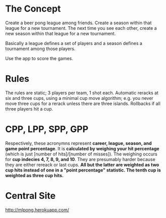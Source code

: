 # The Concept

Create a beer pong league among friends. Create a season within that league for a new tournament. The next time you see each other, create a new season within that league for a new tournament.

Basically a league defines a set of players and a season defines a tournament among those players.

Use the app to score the games.

# Rules

The rules are static; 3 players per team, 1 shot each. Automatic reracks at six and three cups, using a minimal cup move algorithm; e.g. you never move three cups for a rerack unless there are three islands. Rollbacks if all three players hit a cup.

# CPP, LPP, SPP, GPP

Respectively, these acronymns represent __career, league, season, and game point percentage__. It is __calculated by weighing your hit percentage__ (which is just [number of hits]/[number of misses]). The weighing occurs for __cup indecies 4, 7, 8, 9, and 10__. They are presumably harder because they are either rereack or last cups. __All but the latter are weighted as two cup hits instead of one in a "point percentage" statistic. The tenth cup is weighted as three cup hits.__

# Central Site

http://mlpong.herokuapp.com/
